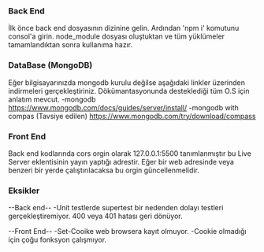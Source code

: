 ### Back End ##
İlk önce back end dosyasının dizinine gelin.
Ardından 'npm i' komutunu consol'a girin.
node_module dosyası oluştuktan ve tüm yüklümeler tamamlandıktan sonra kullanıma hazır.

### DataBase (MongoDB) ###
Eğer bilgisayarınızda mongodb kurulu değilse aşağıdaki linkler üzerinden indirmeleri gerçekleştiriniz.
Dökümantasyonunda desteklediği tüm O.S için anlatım mevcut.
-mongodb
https://www.mongodb.com/docs/guides/server/install/
-mongodb with compas (Tavsiye edilen)
https://www.mongodb.com/try/download/compass

### Front End ###
Back end kodlarında cors orgin olarak 127.0.0.1:5500 tanımlanmıştır bu Live Server eklentisinin yayın yaptığı adrestir.
Eğer bir web adresinde veya benzeri bir yerde çalıştırılacaksa bu orgin güncellenmelidir.

### Eksikler ##
--Back end--
    -Unit testlerde supertest bir nedenden dolayı testleri gerçekleştiremiyor. 400 veya 401 hatası geri dönüyor.

--Front End--
    -Set-Cooike web browsera kayıt olmuyor.
    -Cookie olmadığı için çoğu fonksyon çalışmıyor.